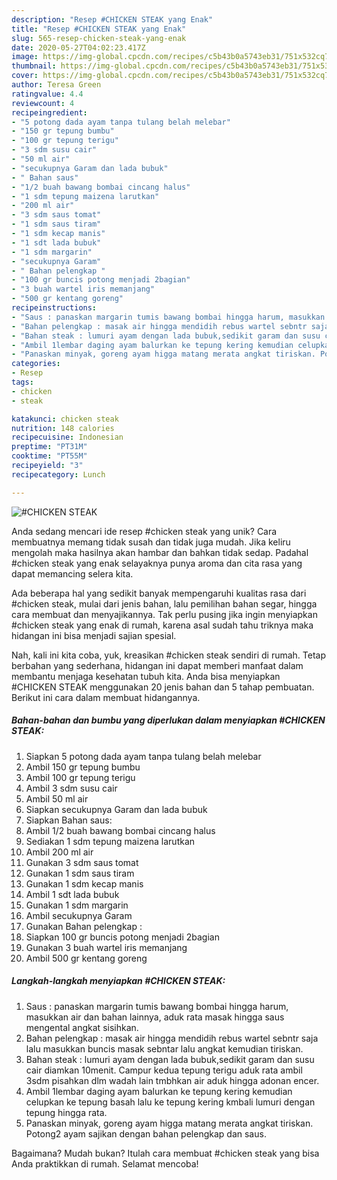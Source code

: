 ```yaml
---
description: "Resep #CHICKEN STEAK yang Enak"
title: "Resep #CHICKEN STEAK yang Enak"
slug: 565-resep-chicken-steak-yang-enak
date: 2020-05-27T04:02:23.417Z
image: https://img-global.cpcdn.com/recipes/c5b43b0a5743eb31/751x532cq70/chicken-steak-foto-resep-utama.jpg
thumbnail: https://img-global.cpcdn.com/recipes/c5b43b0a5743eb31/751x532cq70/chicken-steak-foto-resep-utama.jpg
cover: https://img-global.cpcdn.com/recipes/c5b43b0a5743eb31/751x532cq70/chicken-steak-foto-resep-utama.jpg
author: Teresa Green
ratingvalue: 4.4
reviewcount: 4
recipeingredient:
- "5 potong dada ayam tanpa tulang belah melebar"
- "150 gr tepung bumbu"
- "100 gr tepung terigu"
- "3 sdm susu cair"
- "50 ml air"
- "secukupnya Garam dan lada bubuk"
- " Bahan saus"
- "1/2 buah bawang bombai cincang halus"
- "1 sdm tepung maizena larutkan"
- "200 ml air"
- "3 sdm saus tomat"
- "1 sdm saus tiram"
- "1 sdm kecap manis"
- "1 sdt lada bubuk"
- "1 sdm margarin"
- "secukupnya Garam"
- " Bahan pelengkap "
- "100 gr buncis potong menjadi 2bagian"
- "3 buah wartel iris memanjang"
- "500 gr kentang goreng"
recipeinstructions:
- "Saus : panaskan margarin tumis bawang bombai hingga harum, masukkan air dan bahan lainnya, aduk rata masak hingga saus mengental angkat sisihkan."
- "Bahan pelengkap : masak air hingga mendidih rebus wartel sebntr saja lalu masukkan buncis masak sebntar lalu angkat kemudian tiriskan."
- "Bahan steak : lumuri ayam dengan lada bubuk,sedikit garam dan susu cair diamkan 10menit. Campur kedua tepung terigu aduk rata ambil 3sdm pisahkan dlm wadah lain tmbhkan air aduk hingga adonan encer."
- "Ambil 1lembar daging ayam balurkan ke tepung kering kemudian celupkan ke tepung basah lalu ke tepung kering kmbali lumuri dengan tepung hingga rata."
- "Panaskan minyak, goreng ayam higga matang merata angkat tiriskan. Potong2 ayam sajikan dengan bahan pelengkap dan saus."
categories:
- Resep
tags:
- chicken
- steak

katakunci: chicken steak 
nutrition: 148 calories
recipecuisine: Indonesian
preptime: "PT31M"
cooktime: "PT55M"
recipeyield: "3"
recipecategory: Lunch

---
```



![#CHICKEN STEAK](https://img-global.cpcdn.com/recipes/c5b43b0a5743eb31/751x532cq70/chicken-steak-foto-resep-utama.jpg)

Anda sedang mencari ide resep #chicken steak yang unik? Cara membuatnya memang tidak susah dan tidak juga mudah. Jika keliru mengolah maka hasilnya akan hambar dan bahkan tidak sedap. Padahal #chicken steak yang enak selayaknya punya aroma dan cita rasa yang dapat memancing selera kita.

Ada beberapa hal yang sedikit banyak mempengaruhi kualitas rasa dari #chicken steak, mulai dari jenis bahan, lalu pemilihan bahan segar, hingga cara membuat dan menyajikannya. Tak perlu pusing jika ingin menyiapkan #chicken steak yang enak di rumah, karena asal sudah tahu triknya maka hidangan ini bisa menjadi sajian spesial.




Nah, kali ini kita coba, yuk, kreasikan #chicken steak sendiri di rumah. Tetap berbahan yang sederhana, hidangan ini dapat memberi manfaat dalam membantu menjaga kesehatan tubuh kita. Anda bisa menyiapkan #CHICKEN STEAK menggunakan 20 jenis bahan dan 5 tahap pembuatan. Berikut ini cara dalam membuat hidangannya.

<!--inarticleads1-->

##### Bahan-bahan dan bumbu yang diperlukan dalam menyiapkan #CHICKEN STEAK:

1. Siapkan 5 potong dada ayam tanpa tulang belah melebar
1. Ambil 150 gr tepung bumbu
1. Ambil 100 gr tepung terigu
1. Ambil 3 sdm susu cair
1. Ambil 50 ml air
1. Siapkan secukupnya Garam dan lada bubuk
1. Siapkan  Bahan saus:
1. Ambil 1/2 buah bawang bombai cincang halus
1. Sediakan 1 sdm tepung maizena larutkan
1. Ambil 200 ml air
1. Gunakan 3 sdm saus tomat
1. Gunakan 1 sdm saus tiram
1. Gunakan 1 sdm kecap manis
1. Ambil 1 sdt lada bubuk
1. Gunakan 1 sdm margarin
1. Ambil secukupnya Garam
1. Gunakan  Bahan pelengkap :
1. Siapkan 100 gr buncis potong menjadi 2bagian
1. Gunakan 3 buah wartel iris memanjang
1. Ambil 500 gr kentang goreng




<!--inarticleads2-->

##### Langkah-langkah menyiapkan #CHICKEN STEAK:

1. Saus : panaskan margarin tumis bawang bombai hingga harum, masukkan air dan bahan lainnya, aduk rata masak hingga saus mengental angkat sisihkan.
1. Bahan pelengkap : masak air hingga mendidih rebus wartel sebntr saja lalu masukkan buncis masak sebntar lalu angkat kemudian tiriskan.
1. Bahan steak : lumuri ayam dengan lada bubuk,sedikit garam dan susu cair diamkan 10menit. Campur kedua tepung terigu aduk rata ambil 3sdm pisahkan dlm wadah lain tmbhkan air aduk hingga adonan encer.
1. Ambil 1lembar daging ayam balurkan ke tepung kering kemudian celupkan ke tepung basah lalu ke tepung kering kmbali lumuri dengan tepung hingga rata.
1. Panaskan minyak, goreng ayam higga matang merata angkat tiriskan. Potong2 ayam sajikan dengan bahan pelengkap dan saus.




Bagaimana? Mudah bukan? Itulah cara membuat #chicken steak yang bisa Anda praktikkan di rumah. Selamat mencoba!
